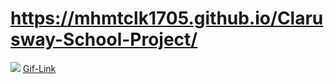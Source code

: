 # https://mhmtclk1705.github.io/Clarusway-School-Project/

<img src="https://media.giphy.com/media/ev1U41eGK2lxACxHaZ/giphy.gif">
<a href="https://giphy.com/gifs/ev1U41eGK2lxACxHaZ">Gif-Link</a>
